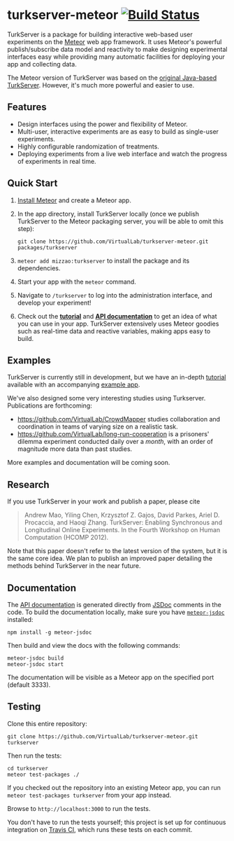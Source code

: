 turkserver-meteor [![Build Status](https://travis-ci.org/VirtualLab/turkserver-meteor.svg)](https://travis-ci.org/VirtualLab/turkserver-meteor)
=================

TurkServer is a package for building interactive web-based user experiments on the [Meteor](https://www.meteor.com/) web app framework. It uses Meteor's powerful publish/subscribe data model and reactivity to make designing experimental 
interfaces easy while providing many automatic facilities for deploying your app and collecting data.

The Meteor version of TurkServer was based on the [original Java-based TurkServer](https://github.com/HarvardEconCS/TurkServer). However, it's much more powerful and easier to use.

## Features

- Design interfaces using the power and flexibility of Meteor.
- Multi-user, interactive experiments are as easy to build as single-user experiments.
- Highly configurable randomization of treatments.
- Deploying experiments from a live web interface and watch the progress of experiments in real time.

## Quick Start

1. [Install Meteor](http://docs.meteor.com/#quickstart) and create a Meteor app.
2. In the app directory, install TurkServer locally (once we publish TurkServer to the Meteor packaging server, you will be able to omit this step):

    ```
    git clone https://github.com/VirtualLab/turkserver-meteor.git packages/turkserver
    ```

5. `meteor add mizzao:turkserver` to install the package and its dependencies.
6. Start your app with the `meteor` command.
7. Navigate to `/turkserver` to log into the administration interface, and develop your experiment!
8. Check out the **[tutorial](http://virtuallab.github.io/)** and **[API documentation](http://turkserver.meteorapp.com)** to get an idea of what you can use in your app. TurkServer extensively uses Meteor goodies such as real-time data and reactive variables, making apps easy to build.    

## Examples

TurkServer is currently still in development, but we have an in-depth 
[tutorial](http://virtuallab.github.io/) available with an 
accompanying [example app](https://github.com/VirtualLab/tutorial).  

We've also designed some very interesting studies using Turkserver. 
Publications are forthcoming: 

- https://github.com/VirtualLab/CrowdMapper studies collaboration and 
coordination in teams of varying size on a realistic task.
- https://github.com/VirtualLab/long-run-cooperation is a prisoners' 
dilemma experiment conducted daily over a *month*, with an order of magnitude
 more data than past studies. 

More examples and documentation will be coming soon.

## Research

If you use TurkServer in your work and publish a paper, please cite

> Andrew Mao, Yiling Chen, Krzysztof Z. Gajos, David Parkes, Ariel D. Procaccia, and Haoqi Zhang. TurkServer: Enabling Synchronous and Longitudinal Online Experiments. In the Fourth Workshop on Human Computation (HCOMP 2012). 

Note that this paper doesn't refer to the latest version of the system, but it
 is the same core idea. We plan to publish an improved paper detailing the 
 methods behind TurkServer in the near future. 

## Documentation

The [API documentation](http://turkserver.meteorapp.com) is generated directly 
from [JSDoc](http://usejsdoc.org/) comments in the code. To build the documentation locally, make sure you have [`meteor-jsdoc`](https://www.npmjs.com/package/meteor-jsdoc) installed:

```
npm install -g meteor-jsdoc
```

Then build and view the docs with the following commands:

```
meteor-jsdoc build
meteor-jsdoc start
```

The documentation will be visible as a Meteor app on the specified port (default 3333).

## Testing

Clone this entire repository:

```
git clone https://github.com/VirtualLab/turkserver-meteor.git turkserver
```

Then run the tests:

```
cd turkserver
meteor test-packages ./
```

If you checked out the repository into an existing Meteor app, you can run `meteor test-packages turkserver` from your app instead.

Browse to `http://localhost:3000` to run the tests.

You don't have to run the tests yourself; this project is set up for continuous integration on [Travis CI](https://travis-ci.org/VirtualLab/turkserver-meteor), which runs these tests on each commit. 
